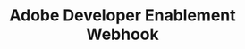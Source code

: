 ---
title: Adobe Developer Enablement Webhook
description: A simple webhook application to use when working with Adobe Experience Cloud applications and Adobe Developer Console events
contributors:
  - https://github.com/eknee
hideBreadcrumbNav: true 
frameSrc: https://27200-depdevkit.adobeio-static.net/
---